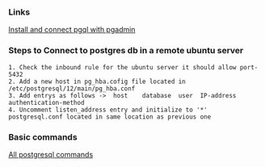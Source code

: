 ### Links
<a href="https://www.tecmint.com/install-postgresql-and-pgadmin-in-ubuntu/">Install and connect pgql with pgadmin</a>      



### Steps to Connect to postgres db in a remote ubuntu server
`1. Check the inbound rule for the ubuntu server it should allow port-5432`   
`2. Add a new host in pg_hba.cofig file located in  /etc/postgresql/12/main/pg_hba.conf`    
`3. Add entrys as follows ->  host    database  user  IP-address   authentication-method`    
`4. Uncomment listen_address entry and initialize to '*' postgresql.conf located in same location as previous one`    

### Basic commands
<a href="https://www.postgresqltutorial.com/psql-commands/"> All postgresql commands</a>